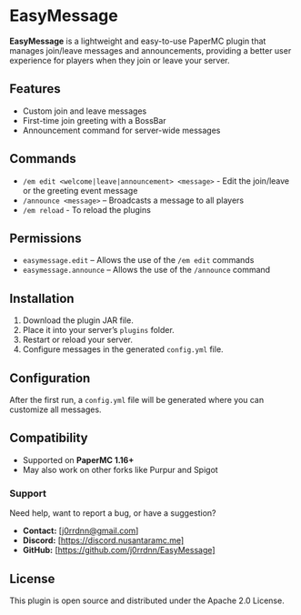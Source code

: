 # EasyMessage

**EasyMessage** is a lightweight and easy-to-use PaperMC plugin that manages join/leave messages and announcements, providing a better user experience for players when they join or leave your server.

## Features

- Custom join and leave messages  
- First-time join greeting with a BossBar  
- Announcement command for server-wide messages

## Commands

- `/em edit <welcome|leave|announcement> <message>` - Edit the join/leave or the greeting event message
- `/announce <message>` – Broadcasts a message to all players  
- `/em reload` - To reload the plugins

## Permissions

- `easymessage.edit` – Allows the use of the `/em edit` commands
- `easymessage.announce` – Allows the use of the `/announce` command

## Installation

1. Download the plugin JAR file.
2. Place it into your server’s `plugins` folder.
3. Restart or reload your server.
4. Configure messages in the generated `config.yml` file.

## Configuration

After the first run, a `config.yml` file will be generated where you can customize all messages.

## Compatibility

- Supported on **PaperMC 1.16+**
- May also work on other forks like Purpur and Spigot

### Support

Need help, want to report a bug, or have a suggestion?

- **Contact:** [j0rrdnn@gmail.com]  
- **Discord:** [https://discord.nusantaramc.me]  
- **GitHub:** [https://github.com/j0rrdnn/EasyMessage]

## License

This plugin is open source and distributed under the Apache 2.0 License.
